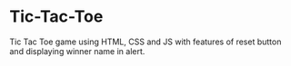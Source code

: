 # Tic-Tac-Toe
Tic Tac Toe game using HTML, CSS and JS with features of reset button and displaying winner name in alert.
